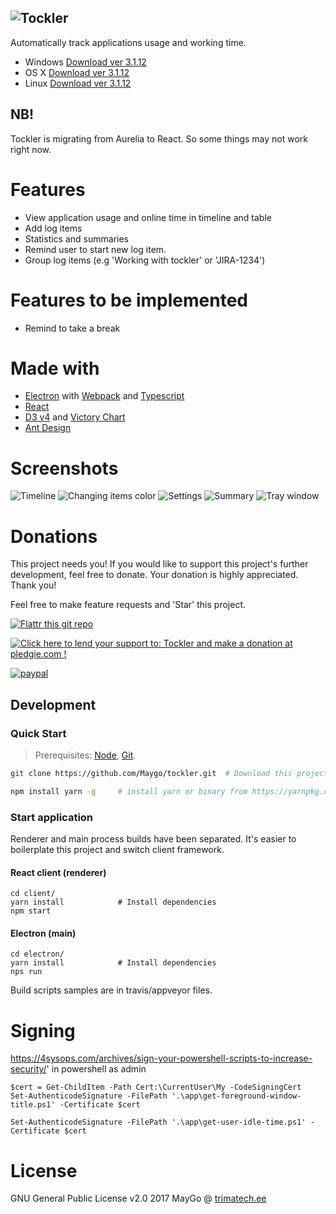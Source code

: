 ## ![Tockler](https://github.com/MayGo/tockler/raw/master/screenshots/tockler-logo.png 'Tockler')

Automatically track applications usage and working time.

*   Windows [Download ver 3.1.12](https://github.com/MayGo/tockler/releases/download/v3.1.12/Tockler-Setup-3.1.12.exe)
*   OS X [Download ver 3.1.12](https://github.com/MayGo/tockler/releases/download/v3.1.12/Tockler-3.1.12.dmg)
*   Linux [Download ver 3.1.12](https://github.com/MayGo/tockler/releases/download/v3.1.12/Tockler-3.1.12-x86_64.AppImage)

## NB!

Tockler is migrating from Aurelia to React. So some things may not work right now.

# Features

*   View application usage and online time in timeline and table
*   Add log items
*   Statistics and summaries
*   Remind user to start new log item.
*   Group log items (e.g 'Working with tockler' or 'JIRA-1234')

# Features to be implemented

*   Remind to take a break

# Made with

*   [Electron](https://electron.atom.io/) with [Webpack](https://webpack.github.io/) and [Typescript](https://www.typescriptlang.org/)
*   [React](https://reactjs.org/)
*   [D3 v4](https://d3js.org/) and [Victory Chart](http://formidable.com/open-source/victory/docs/victory-chart/)
*   [Ant Design](https://ant.design/)

# Screenshots

![Timeline](https://github.com/MayGo/tockler/raw/master/screenshots/tockler-timeline.png 'Timeline')
![Changing items color](https://github.com/MayGo/tockler/raw/master/screenshots/tockler-change_color.png 'Changing items color')
![Settings](https://github.com/MayGo/tockler/raw/master/screenshots/tockler-settings.png 'Settings')
![Summary](https://github.com/MayGo/tockler/raw/master/screenshots/tockler-summary.png 'Summary')
![Tray window](https://github.com/MayGo/tockler/raw/master/screenshots/tockler-tray.png 'Tray window')

# Donations

This project needs you! If you would like to support this project's further development, feel free to donate.
Your donation is highly appreciated. Thank you!

Feel free to make feature requests and 'Star' this project.

[![Flattr this git repo](http://api.flattr.com/button/flattr-badge-large.png)](https://flattr.com/submit/auto?user_id=MayGo&url=https://github.com/MayGo/tockler&title=Tockler&language=en_GB&tags=github&category=software)

<a href='https://pledgie.com/campaigns/31267'><img alt='Click here to lend your support to: Tockler and make a donation at pledgie.com !' src='https://pledgie.com/campaigns/31267.png?skin_name=chrome' border='0' ></a>

[![paypal](https://www.paypalobjects.com/en_US/i/btn/btn_donateCC_LG.gif)](https://www.paypal.com/cgi-bin/webscr?cmd=_s-xclick&hosted_button_id=JAHHBZZCZVDMA)

## Development

### Quick Start

> Prerequisites: [Node](https://nodejs.org/), [Git](https://git-scm.com/).

```bash
git clone https://github.com/Maygo/tockler.git  # Download this project

npm install yarn -g     # install yarn or binary from https://yarnpkg.com
```

### Start application

Renderer and main process builds have been separated. It's easier to boilerplate this project and switch client framework.

#### React client (renderer)

```
cd client/
yarn install            # Install dependencies
npm start
```

#### Electron (main)

```
cd electron/
yarn install            # Install dependencies
nps run
```

Build scripts samples are in travis/appveyor files.

# Signing

https://4sysops.com/archives/sign-your-powershell-scripts-to-increase-security/'
in powershell as admin

```
$cert = Get-ChildItem -Path Cert:\CurrentUser\My -CodeSigningCert
Set-AuthenticodeSignature -FilePath '.\app\get-foreground-window-title.ps1' -Certificate $cert
```

```
Set-AuthenticodeSignature -FilePath '.\app\get-user-idle-time.ps1' -Certificate $cert
```

# License

GNU General Public License v2.0
2017 MayGo @ [trimatech.ee](http://trimatech.ee)
